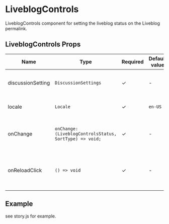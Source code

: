 # LiveblogControls

LiveblogControls component for setting the liveblog status on the Liveblog permalink.

<!-- STORY -->

## LiveblogControls Props
| Name | Type | Required | Default value | Description
|------|------|----------|---------------|------------
| discussionSetting | `DiscussionSettings` | ✓ | - | component will be set based on this prop
| locale | `Locale` | ✓ | `en-US` | language for translations
| onChange | `onChange: (LiveblogControlsStatus, SortType) => void;` | ✓ | - | called when component has changed
| onReloadClick | `() => void` | ✓ | - | called when the chevron icon was clicked in the Alert

## Example
see story.js for example.